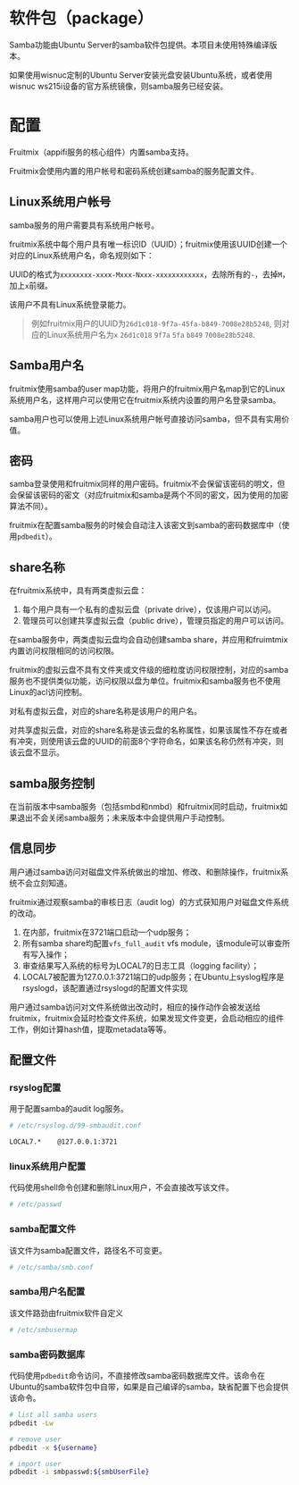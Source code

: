 # 软件包（package）

Samba功能由Ubuntu Server的samba软件包提供。本项目未使用特殊编译版本。

如果使用wisnuc定制的Ubuntu Server安装光盘安装Ubuntu系统，或者使用wisnuc ws215i设备的官方系统镜像，则samba服务已经安装。

# 配置

Fruitmix（appifi服务的核心组件）内置samba支持。

Fruitmix会使用内置的用户帐号和密码系统创建samba的服务配置文件。

## Linux系统用户帐号

samba服务的用户需要具有系统用户帐号。

fruitmix系统中每个用户具有唯一标识ID（UUID）；fruitmix使用该UUID创建一个对应的Linux系统用户名，命名规则如下：

UUID的格式为`xxxxxxxx-xxxx-Mxxx-Nxxx-xxxxxxxxxxxx`，去除所有的`-`，去掉`M`，加上`x`前缀。

该用户不具有Linux系统登录能力。

> 例如fruitmix用户的UUID为`26d1c018-9f7a-45fa-b849-7008e28b5248`, 则对应的Linux系统用户名为`x` `26d1c018` `9f7a` `5fa` `b849` `7008e28b5248`.

## Samba用户名

fruitmix使用samba的user map功能，将用户的fruitmix用户名map到它的Linux系统用户名，这样用户可以使用它在fruitmix系统内设置的用户名登录samba。

samba用户也可以使用上述Linux系统用户帐号直接访问samba，但不具有实用价值。

## 密码

samba登录使用和fruitmix同样的用户密码。fruitmix不会保留该密码的明文，但会保留该密码的密文（对应fruitmix和samba是两个不同的密文，因为使用的加密算法不同）。

fruitmix在配置samba服务的时候会自动注入该密文到samba的密码数据库中（使用`pdbedit`）。

## share名称

在fruitmix系统中，具有两类虚拟云盘：

1. 每个用户具有一个私有的虚拟云盘（private drive），仅该用户可以访问。
2. 管理员可以创建共享虚拟云盘（public drive），管理员指定的用户可以访问。

在samba服务中，两类虚拟云盘均会自动创建samba share，并应用和fruimtmix内置访问权限相同的访问权限。

fruitmix的虚拟云盘不具有文件夹或文件级的细粒度访问权限控制，对应的samba服务也不提供类似功能，访问权限以盘为单位。fruitmix和samba服务也不使用Linux的acl访问控制。

对私有虚拟云盘，对应的share名称是该用户的用户名。

对共享虚拟云盘，对应的share名称是该云盘的名称属性，如果该属性不存在或者有冲突，则使用该云盘的UUID的前面8个字符命名，如果该名称仍然有冲突，则该云盘不显示。

## samba服务控制

在当前版本中samba服务（包括smbd和nmbd）和fruitmix同时启动，fruitmix如果退出不会关闭samba服务；未来版本中会提供用户手动控制。

## 信息同步

用户通过samba访问对磁盘文件系统做出的增加、修改、和删除操作，fruitmix系统不会立刻知道。

fruitmix通过观察samba的审核日志（audit log）的方式获知用户对磁盘文件系统的改动。

1. 在内部，fruitmix在3721端口启动一个udp服务；
2. 所有samba share均配置`vfs_full_audit` vfs module，该module可以审查所有写入操作；
3. 审查结果写入系统的标号为LOCAL7的日志工具（logging facility）；
4. LOCAL7被配置为127.0.0.1:3721端口的udp服务；在Ubuntu上syslog程序是rsyslogd，该配置通过rsyslogd的配置文件实现

用户通过samba访问对文件系统做出改动时，相应的操作动作会被发送给fruitmix，fruitmix会延时检查文件系统，如果发现文件变更，会启动相应的组件工作，例如计算hash值，提取metadata等等。

## 配置文件

### rsyslog配置

用于配置samba的audit log服务。

```bash
# /etc/rsyslog.d/99-smbaudit.conf

LOCAL7.*    @127.0.0.1:3721
```

### linux系统用户配置

代码使用shell命令创建和删除Linux用户，不会直接改写该文件。

```bash
# /etc/passwd
```

### samba配置文件

该文件为samba配置文件，路径名不可变更。

```bash
# /etc/samba/smb.conf
```

### samba用户名配置

该文件路劲由fruitmix软件自定义

```bash
# /etc/smbusermap
```

### samba密码数据库

代码使用`pdbedit`命令访问，不直接修改samba密码数据库文件。该命令在Ubuntu的samba软件包中自带，如果是自己编译的samba，缺省配置下也会提供该命令。

```bash
# list all samba users
pdbedit -Lw

# remove user
pdbedit -x ${username}

# import user
pdbedit -i smbpasswd:${smbUserFile}
```
